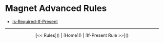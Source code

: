 # Magnet Advanced Rules

- [Is-Required-If-Present]()

---
<center>
[<< Rules]() | [Home]() | [If-Present Rule >>]()
</center>
